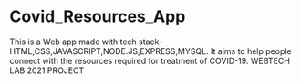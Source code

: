 # Covid_Resources_App

This is a Web app made with tech stack-HTML,CSS,JAVASCRIPT,NODE.JS,EXPRESS,MYSQL.
It aims to help people connect with the resources required for treatment of COVID-19.
WEBTECH LAB 2021 PROJECT
